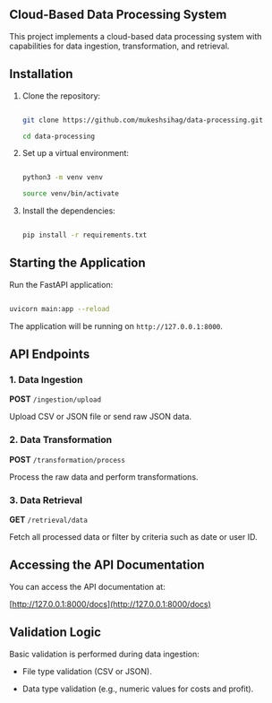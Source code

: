 ## Cloud-Based Data Processing System

 

This project implements a cloud-based data processing system with capabilities for data ingestion, transformation, and retrieval.

 

## Installation

 

1. Clone the repository:

   ```bash

   git clone https://github.com/mukeshsihag/data-processing.git

   cd data-processing

   ```

 

2. Set up a virtual environment:

   ```bash

   python3 -m venv venv

   source venv/bin/activate

   ```

 

3. Install the dependencies:

   ```bash

   pip install -r requirements.txt

   ```

 

## Starting the Application

 

Run the FastAPI application:

```bash

uvicorn main:app --reload

```

The application will be running on `http://127.0.0.1:8000`.

 

## API Endpoints

 

### 1. Data Ingestion

**POST** `/ingestion/upload` 

Upload CSV or JSON file or send raw JSON data.

 

### 2. Data Transformation

**POST** `/transformation/process` 

Process the raw data and perform transformations.

 

### 3. Data Retrieval

**GET** `/retrieval/data` 

Fetch all processed data or filter by criteria such as date or user ID.

 

## Accessing the API Documentation

 

You can access the API documentation at: 

[http://127.0.0.1:8000/docs](http://127.0.0.1:8000/docs)

 

## Validation Logic

 

Basic validation is performed during data ingestion:

- File type validation (CSV or JSON).

- Data type validation (e.g., numeric values for costs and profit).

 